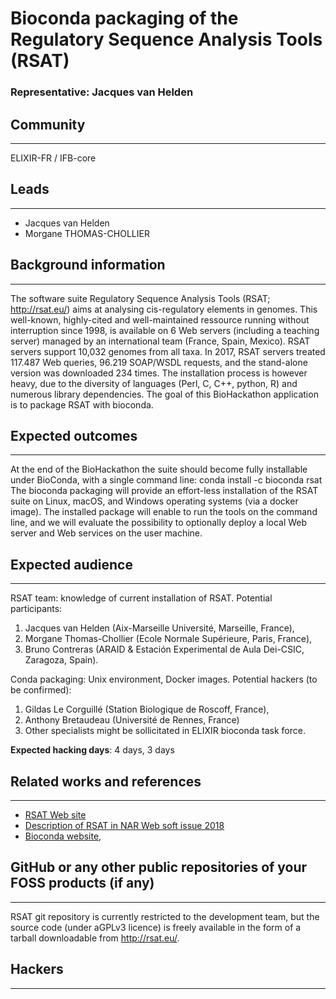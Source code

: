# Bioconda packaging of the  Regulatory Sequence Analysis Tools (RSAT)

### Representative: Jacques van Helden

## Community
---

ELIXIR-FR / IFB-core

## Leads
---
- Jacques van Helden
- Morgane THOMAS-CHOLLIER 

## Background information
---
The software suite Regulatory Sequence Analysis Tools (RSAT; http://rsat.eu/) aims at analysing cis-regulatory elements in genomes. This well-known, highly-cited and well-maintained ressource running without interruption since 1998, is available on 6 Web servers (including a teaching server) managed by an international team (France, Spain, Mexico). RSAT servers support 10,032 genomes from all taxa. In 2017, RSAT servers treated 117.487 Web queries, 96.219 SOAP/WSDL requests, and the stand-alone version was downloaded 234 times. The installation process is however heavy, due to the diversity of languages (Perl, C, C++, python, R) and numerous library dependencies. The goal of this BioHackathon application is to package RSAT with bioconda. 

## Expected outcomes
---

At the end of the BioHackathon the suite should become fully installable under BioConda, with a single command line: 
conda install -c bioconda rsat
The bioconda packaging will provide an effort-less installation of the RSAT suite on Linux, macOS, and Windows operating systems (via a docker image). The installed package will enable to run the tools on the command line, and we will evaluate the possibility to optionally deploy a local Web server and Web services on the user machine. 

## Expected audience
---

RSAT team: knowledge of current installation of RSAT. Potential participants: 

1. Jacques van Helden (Aix-Marseille Université, Marseille, France), 
2. Morgane Thomas-Chollier (Ecole Normale Supérieure, Paris, France), 
3. Bruno Contreras (ARAID & Estación Experimental de Aula Dei-CSIC, Zaragoza, Spain). 

Conda packaging: Unix environment, Docker images. Potential hackers (to be confirmed): 

1. Gildas Le Corguillé (Station Biologique de Roscoff, France), 
2. Anthony Bretaudeau (Université de Rennes, France)
3. Other specialists might be sollicitated in ELIXIR bioconda task force.

**Expected hacking days**: 4 days, 3 days

## Related works and references
---

- [RSAT Web site](http://rsat.eu/)
- [Description of RSAT in NAR Web soft issue 2018](https://www.ncbi.nlm.nih.gov/pubmed/29722874)
- [Bioconda website](https://bioconda.github.io/),

## GitHub or any other public repositories of your FOSS products (if any)
---

RSAT git repository  is currently restricted to the development team, but the source code (under aGPLv3 licence) is freely available in the form of a tarball downloadable from http://rsat.eu/. 


## Hackers
---

